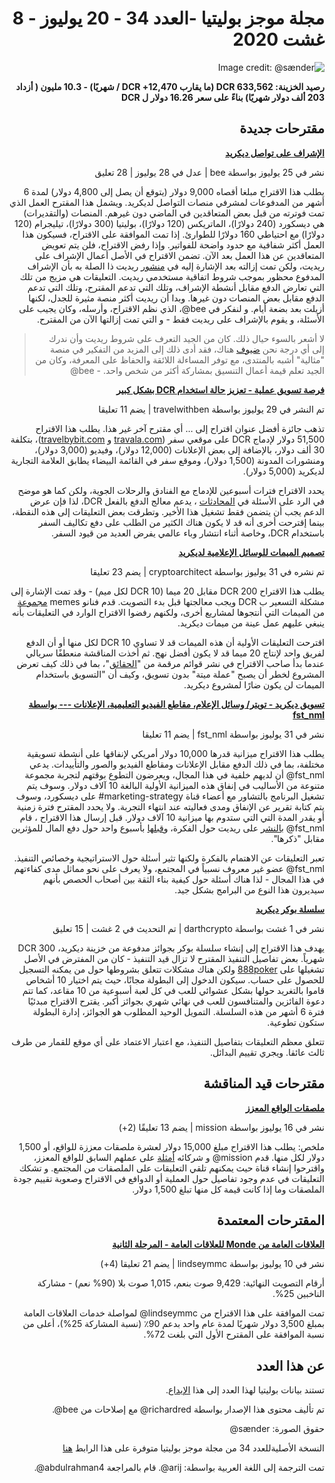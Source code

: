 <div dir="rtl">

# مجلة موجز بوليتيا -العدد 34 - 20 يوليوز - 8 غشت 2020

![Image credit: @sænder](../img/issue034/034-title.jpg)

**رصيد الخزينة: 633,562 DCR (ما يقارب 12,470+ DCR / شهريًا) - 10.3 مليون ( أزداد 203 ألف دولار شهريًا) بناءً على سعر 16.26 دولار ل DCR**

## مقترحات جديدة

**[الإشراف على تواصل ديكريد](https://proposals.decred.org/proposals/32cba00)**

نشر في 25 يوليوز بواسطة bee | عدل في 28 يوليوز | 28 تعليق

يطلب هذا الاقتراح مبلغا أقصاه 9,000 دولار (يتوقع أن يصل إلى 4,800 دولار) لمدة 6 أشهر من المدفوعات لمشرفي منصات التواصل لديكريد. ويشمل هذا المقترح العمل الذي تمت فوترته من قبل بعض المتعاقدين في الماضي دون غيرهم. المنصات (والتقديرات) هي ديسكورد (240 دولارًا)، الماتريكس (120 دولارًا)، بوليتيا (300 دولارًا)، تيليجرام (120 دولارًا) مع احتياطي 160 دولارًا للطوارئ. إذا تمت الموافقة على الاقتراح، فسيكون هذا العمل أكثر شفافية مع حدود واضحة للفواتير. وإذا رفض الاقتراح، فلن يتم تعويض المتعاقدين عن هذا العمل بعد الآن. تضمن الاقتراح في الأصل أعمال الإشراف على ريديت، ولكن تمت إزالته بعد الإشارة إليه في [منشور](https://www.reddit.com/r/decred/comments/hxxd9s/moderation_of_decred_communications_politeia/) ريديت ذا الصلة به بأن الإشراف المدفوع محظور بموجب شروط اتفاقية مستخدمي ريديت. التعليقات هي مزيج من تلك التي تعارض الدفع مقابل أنشطة الإشراف، وتلك التي تدعم المقترح، وتلك التي تدعم الدفع مقابل بعض المنصات دون غيرها. وبدا أن ريديت أكثر منصة مثيرة للجدل، لكنها أزيلت بعد بضعة أيام. و لنفكر في bee@، الذي نظم الاقتراح، وأرسله، وكان يجيب على الأسئلة، و يقوم بالإشراف على ريديت فقط - و التي تمت إزالتها الآن من المقترح.

> لا أشعر بالسوء حيال ذلك. كان من الجيد التعرف على شروط ريديت وأن ندرك إلى أي درجة نحن [ضيوف](https://www.redditinc.com/policies/user-agreement) هناك، فقد أدى ذلك إلى المزيد من التفكير في منصة "مثالية" أشبه بالمنتدى، مع توفر المساءلة اللائقة والحفاظ على المعرفة، وكان من الجيد تعلم قيمة أعمال التنسيق بمشاركة أكثر من شخص واحد. - bee@

**[فرصة تسويق عملية - تعزيز حالة استخدام DCR بشكل كبير](https://proposals.decred.org/proposals/2dcbc3e)**

تم النشر في 29 يوليوز بواسطة travelwithben | يضم 11 تعليقا

تذهب جائزة أفضل عنوان اقتراح إلى … أي مقترح آخر غير هذا. يطلب هذا الاقتراح 51,500 دولار لإدماج DCR على موقعي سفر ([travala.com](https://www.travala.com/) و [travelbybit.com](https://travelbybit.com/))، بتكلفة 30 ألف دولار، بالإضافة إلى بعض الإعلانات (12,000 دولار)، وفيديو (3,000 دولار)، ومنشورات المدونة (1,500 دولار)، وموقع سفر في القائمة البيضاء يطابق العلامة التجارية لديكريد (5,000 دولار).

يحدد الاقتراح فترات أسبوعين للإدماج مع الفنادق والرحلات الجوية، ولكن كما هو موضح في الرد على الأسئلة في [المحادثات](https://matrix.to/#/!qYpAAClAYrHaUIGkLs:decred.org/$LFaTgEraOPCXQ0HMl0wM8aVmko-cBCToR76jNOgQfTg?via=decred.org&via=matrix.org&via=planetdecred.org) ، يدعم معالج الدفع بالفعل DCR، لذا فإن عرض الدعم يجب أن يتضمن فقط تشغيل هذا الأخير. وتطرقت بعض التعليقات إلى هذه النقطة، بينما إقترحت أخرى أنه قد لا يكون هناك الكثير من الطلب على دفع تكاليف السفر باستخدام DCR، وخاصة أثناء انتشار وباء عالمي يفرض العديد من قيود السفر.

**[تصميم الميمات للوسائل الإعلامية لديكريد](https://proposals.decred.org/proposals/4f81031)**

تم نشره في 31 يوليوز بواسطة cryptoarchitect | يضم 23 تعليقا

يطلب هذا الاقتراح 200 DCR مقابل 20 ميما (10 DCR لكل ميم) - وقد تمت الإشارة إلى مشكلة التسعير ب DCR ويجب معالجتها قبل بدء التصويت. قدم فنانو memes [مجموعة](https://ertekprojects.com/decredmemes/2020/08/04/portfolio-for-crytpohumorproject/) من الميمات التي أنتجوها لمشاريع أخرى، ولكنهم رفضوا الاقتراح الوارد في التعليقات بأنه ينبغي عليهم عمل عينة من ميمات ديكريد.

اقترحت التعليقات الأولية أن هذه الميمات قد لا تساوي 10 DCR لكل منها أو أن الدفع لفريق واحد لإنتاج 20 ميما قد لا يكون أفضل نهج. ثم أخذت المناقشة منعطفًا سريالي عندما بدأ صاحب الاقتراح في نشر قوائم مرقمة من "[الحقائق](https://proposals.decred.org/proposals/4f810317e07d134520faa6fd98a14b4c3e08c38227501558a90c1457c939ecd1/comments/15)"، بما في ذلك كيف تعرض المشروع لخطر أن يصبح "عملة ميتة" بدون تسويق، وكيف أن "التسويق باستخدام الميمات لن يكون ضارًا لمشروع ديكريد.

**[تسويق ديكريد - تويتر/ وسائل الإعلام، مقاطع الفيديو التعليمية، الإعلانات --- بواسطة fst_nml](https://proposals.decred.org/proposals/3372cfc)**

نشر في 31 يوليوز بواسطة fst\_nml | يضم 11 تعليقا

يطلب هذا الاقتراح ميزانية قدرها 10,000 دولار أمريكي لإنفاقها على أنشطة تسويقية مختلفة، بما في ذلك الدفع مقابل الإعلانات ومقاطع الفيديو والصور والتأييدات. يدعي fst\_nml@ أن لديهم خلفية في هذا المجال، ويعرضون التطوع بوقتهم لتجربة مجموعة متنوعة من الأساليب في إنفاق هذه الميزانية الأولية البالغة 10 آلاف دولار. وسوف يتم تشغيل البرنامج بالتشاور مع أعضاء قناة marketing-strategy# على ديسكورد، وسوف يتم كتابة تقرير عن الإنفاق ومدى فعاليته عند انتهاء التجربة. ولا يحدد المقترح فترة زمنية أو يقدر المدة التي التي ستدوم بها ميزانية 10 آلاف دولار. قبل إرسال هذا الاقتراح ، قام fst\_nml@ [بالنشر](https://www.reddit.com/r/decred/comments/hzo3yu/creating_a_decred_marketing_workgroup/) على ريديت حول الفكرة، و[قبلها](https://www.reddit.com/r/decred/comments/hw3atn/ideas_for_growing_the_decred_userbase/)  بأسبوع واحد حول دفع المال للمؤثرين مقابل "ذكرها".

تعبر التعليقات عن الاهتمام بالفكرة ولكنها تثير أسئلة حول الاستراتيجية وخصائص التنفيذ. fst\_nml@ عضو غير معروف نسبياً في المجتمع، ولا يعرف على نحو مماثل مدى كفاءتهم في هذا المجال - لذا هناك أسئلة حول كيفية بناء الثقة بين أصحاب الحصص بأنهم سيديرون هذا النوع من البرامج بشكل جيد.

**[سلسلة بوكر ديكريد](https://proposals.decred.org/proposals/7a67ed5)**

نشر في 1 غشت بواسطة darthcrypto | تم التحديث في 2 غشت | 15 تعليق

يهدف هذا الاقتراح إلى إنشاء سلسلة بوكر بجوائز مدفوعة من خزينة ديكريد، 300 DCR شهرياً. بعض تفاصيل التنفيذ المقترح لا تزال قيد التنفيذ - كان من المفترض في الأصل تشغيلها على [888poker](https://www.888poker.com/) ولكن هناك مشكلات تتعلق بشروطها حول من يمكنه التسجيل للحصول على حساب. سيكون الدخول إلى البطولة مجانًا، حيث يتم اختيار 10 أشخاص قاموا بالتغريد حولها بشكل عشوائي للعب في كل لعبة أسبوعية من 10 مقاعد، كما تتم دعوة الفائزين والمتنافسون للعب في نهائي شهري بجوائز أكبر. يقترح الاقتراح مبدئيًا فترة 6 أشهر من هذه السلسلة. التمويل الوحيد المطلوب هو الجوائز، إدارة البطولة ستكون تطوعية.

تتعلق معظم التعليقات بتفاصيل التنفيذ، مع اعتبار الاعتماد على أي موقع للقمار من طرف ثالث عائقا. ويجري تقييم البدائل.

## مقترحات قيد المناقشة

**[ملصقات الواقع المعزز](https://proposals.decred.org/proposals/dedf452074752d7e29304a0566643feb26d1d130596e04c613e15de113ac2d08)**

نشر في 16 يوليوز بواسطة mission | يضم 13 تعليقًا (2+)

ملخص: يطلب هذا الاقتراح مبلغ 15,000 دولار لعشرة ملصقات معززة للواقع، أو 1,500 دولار لكل منها. قدم mission@ و شركائه [أمثلة](http://www.users.pjwstk.edu.pl/~s2946/decred.pdf)  على عملهم السابق للواقع المعزز، واقترحوا إنشاء قناة حيث يمكنهم تلقي التعليقات على الملصقات من المجتمع. و تشكك التعليقات  في عدم وجود تفاصيل حول العملية أو الدوافع في الاقتراح وصعوبة تقييم جودة الملصقات وما إذا كانت قيمة كل منها تبلغ 1,500 دولار. 

## المقترحات المعتمدة

**[العلاقات العامة من Monde للعلاقات العامة - المرحلة الثانية](https://proposals.decred.org/proposals/c81926b1958e54b2f294085da4ab03e9a63223f8ccd32e74a43493bf62de6185)**

نشر في 10 يوليوز بواسطة lindseymmc | يضم 21 تعليقا (4+)

أرقام التصويت النهائية: 9,429 صوت بنعم، 1,015 صوت بلا (90% نعم) - مشاركة الناخبين 25%.

تمت الموافقة على هذا الاقتراح من lindseymmc@ لمواصلة خدمات العلاقات العامة بمبلغ 3,500 دولار شهريًا لمدة عام واحد بدعم 90٪ (نسبة المشاركة 25%)، أعلى من نسبة الموافقة على المقترح الأول التي بلغت 72%.

## عن هذا العدد

تستند بيانات بوليتيا لهذا العدد إلى هذا [الإيداع](https://github.com/decred-proposals/mainnet/commit/4cd50a36818324d34991a8cb115a337543d82c58).

تم تأليف محتوى هذا الإصدار بواسطة richardred@ مع إصلاحات من bee@.

حقوق الصورة: sænder@

النسخة الأصليةللعدد 34 من مجلة موجز بوليتيا متوفرة على هذا الرابط [هنا](https://blockcommons.red/politeia-digest/issue034/)

تمت الترجمة إلى اللغة العربية بواسطة: arij@. قام بالمراجعة abdulrahman4@.

</div>
